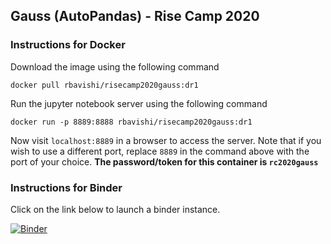 ## Gauss (AutoPandas) - Rise Camp 2020

### Instructions for Docker

Download the image using the following command
```
docker pull rbavishi/risecamp2020gauss:dr1
```

Run the jupyter notebook server using the following command
```
docker run -p 8889:8888 rbavishi/risecamp2020gauss:dr1
```

Now visit `localhost:8889` in a browser to access the server. Note that if you wish to use a different port, replace `8889` in the command above with the port of your choice. **The password/token for this container is `rc2020gauss`**

### Instructions for Binder

Click on the link below to launch a binder instance.

[![Binder](https://mybinder.org/badge_logo.svg)](https://mybinder.org/v2/gh/rbavishi/gauss-rise-camp/master?filepath=Gauss-AutoPandas-Tutorial.ipynb)
